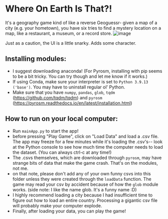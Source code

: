 # Where On Earth Is That?!
It's a geography game kind of like a reverse Geoguessr- given a map of a city (e.g. your hometown), you have six tries to find a mystery location on a map, like a restaurant, a museum, or a record store.
![image](https://user-images.githubusercontent.com/32148378/206231866-08cc4ace-6bcc-4671-9466-d5760a909a02.png)

Just as a caution, the UI is a little snarky. Adds some character.

## Installing modules:
- I suggest downloading anaconda! (For Pyrosm, installing with pip seems to be a bit tricky. You can try though and let me know if it works.)
- If using Conda, make sure your interpreter is set to `Python 3.9.13 ('base')`. You may have to uninstall regular ol' Python.
- Make sure that you have `numpy`, `pandas`, `glob`, `tqdm` (https://github.com/tqdm/tqdm) and `pyrosm` (https://pyrosm.readthedocs.io/en/latest/installation.html)

## How to run on your local computer:
- Run `mainApp.py` to start the app!
- before pressing "Play Game", click on "Load Data" and load a .csv file. The app may freeze for a few minutes while it's loading the .csv's-- look at the Python console to see how much time the computer needs to load the dataset. (You can always ctrl-c at any time!)
- The .csvs themselves, which are downloaded through `pyrosm`, may have strange bits of data that make the game crash. That's on the modules, not me.
- on that note, please don't add any of your own funny csvs into this folder unless they were created through the `loadData` function. The game may read your csv by accident because of how the `glob` module works. (side note: I like the name glob. It's a funny name :D)
- I highly recommend loading a city because I had insufficient time to figure out how to load an entire country. Processing a gigantic csv file will probably make your computer explode.
- Finally, after loading your data, you can play the game!
